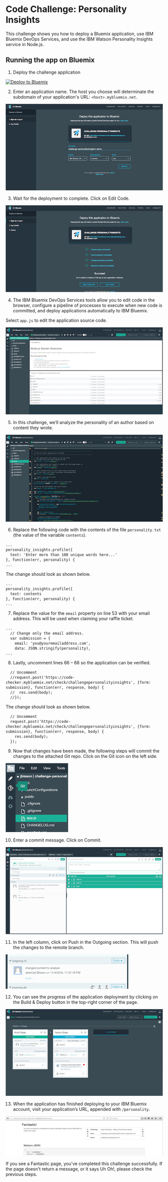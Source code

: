 # Code Challenge: Personality Insights

This challenge shows you how to deploy a Bluemix application, use IBM Bluemix DevOps Services, and use the IBM Watson Personality Insights service in Node.js.

## Running the app on Bluemix

1. Deploy the challenge application

 [![Deploy to Bluemix](https://bluemix.net/deploy/button.png)](https://bluemix.net/deploy?repository=https://github.com/bluemix-code-challenge/challenge-personalityinsights.git)

2. Enter an application name. The host you choose will determinate the subdomain of your application's URL: `<host>.mybluemix.net`.

[![Deploy challenge application to IBM Bluemix](./img/deploy.png)](./img/deploy.png)

3. Wait for the deployment to complete. Click on Edit Code.

[![Deployment summary](./img/deploymentsummary.png)](./img/deploymentsummary.png)

4. The IBM Bluemix DevOps Services tools allow you to edit code in the browser, configure a pipeline of processes to execute when new code is committed, and deploy applications automatically to IBM Bluemix.

Select `app.js` to edit the application source code.

[![IBM Bluemix DevOps Services](./img/devops.png)](./img/devops.png)

5. In this challenge, we’ll analyze the personality of an author based on content they wrote.

[![IBM Bluemix DevOps Editor](./img/editor.png)](./img/editor.png)

6. Replace the following code with the contents of the file `personality.txt` (the value of the variable `contents`).

```
...
personality_insights.profile({
  text: 'Enter more than 100 unique words here...'
}, function(err, personality) {
...
```

The change should look as shown below.

```
...
personality_insights.profile({
  text: contents
}, function(err, personality) {
...
```

7. Replace the value for the `email` property on line 53 with your email address. This will be used when claiming your raffle ticket.
```
...
  // Change only the email address.
  var submission = {
    email: 'you@youremailaddress.com',
    data: JSON.stringify(personality),
...
```

8. Lastly, uncomment lines 66 – 68 so the application can be verified.

```
  // Uncomment
  //request.post('https://code-checker.mybluemix.net/check/challengepersonalityinsights', {form: submission}, function(err, response, body) {
  //  res.send(body);
  //});
```

The change should look as shown below.

```
  // Uncomment
  request.post('https://code-checker.mybluemix.net/check/challengepersonalityinsights', {form: submission}, function(err, response, body) {
    res.send(body);
  });
```

9. Now that changes have been made, the following steps will commit the changes to the attached Git repo. Click on the Git icon on the left side.

[![Git icon](./img/giticon.png)](./img/giticon.png)

10. Enter a commit message. Click on Commit.

[![Enter commit message](./img/commit.png)](./img/commit.png)

11. In the left column, click on Push in the Outgoing section. This will push the changes to the remote branch.

[![Push changes](./img/push.png)](./img/push.png)

12. You can see the progress of the application deployment by clicking on the Build & Deploy button in the top-right corner of the page.

[![DevOps Pipeline](./img/pipeline.png)](./img/pipeline.png)

13. When the application has finished deploying to your IBM Bluemix account, visit your application’s URL, appended with `/personality`.

[![Result](./img/result.png)](./img/result.png)

If you see a Fantastic page, you've completed this challenge successfully. If the page doesn't return a message, or it says Uh Oh!, please check the previous steps.
